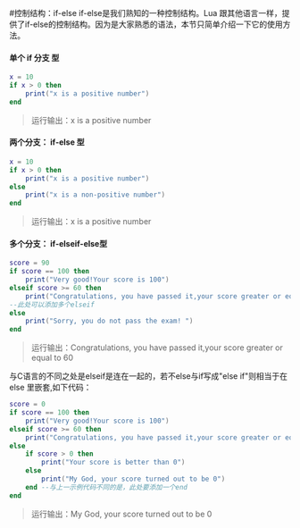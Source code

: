 #控制结构：if-else
if-else是我们熟知的一种控制结构。Lua 跟其他语言一样，提供了if-else的控制结构。因为是大家熟悉的语法，本节只简单介绍一下它的使用方法。
#### 单个 if 分支 型

```lua
x = 10
if x > 0 then
    print("x is a positive number")
end
```

>运行输出：x is a positive number

#### 两个分支： if-else 型

```lua
x = 10
if x > 0 then
    print("x is a positive number")
else
    print("x is a non-positive number")
end
```

>运行输出：x is a positive number

#### 多个分支： if-elseif-else型

```lua
score = 90
if score == 100 then
    print("Very good!Your score is 100")
elseif score >= 60 then
    print("Congratulations, you have passed it,your score greater or equal to 60")
--此处可以添加多个elseif
else
    print("Sorry, you do not pass the exam! ")
end
```

>运行输出：Congratulations, you have passed it,your score greater or equal to 60

与C语言的不同之处是elseif是连在一起的，若不else与if写成"else if"则相当于在else 里嵌套,如下代码：

```lua
score = 0
if score == 100 then
    print("Very good!Your score is 100")
elseif score >= 60 then
    print("Congratulations, you have passed it,your score greater or equal to 60")
else
    if score > 0 then  
        print("Your score is better than 0")
    else
        print("My God, your score turned out to be 0")
    end --与上一示例代码不同的是，此处要添加一个end
end
```

>运行输出：My God, your score turned out to be 0
